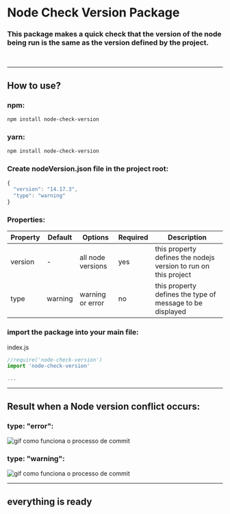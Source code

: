 # Node Check Version Package

### This package makes a quick check that the version of the node being run is the same as the version defined by the project.
&nbsp; 
 
-----
## **How to use**?

### npm:
```bash
npm install node-check-version
```

### yarn:
```bash
npm install node-check-version
```

### Create nodeVersion.json file in the project root:
```js
{
  "version": "14.17.3",
  "type": "warning"
}
```
### **Properties:**

| Property | Default | Options           | Required | Description                                                     |
|----------|---------|-------------------|----------|-----------------------------------------------------------------|
| version  | -       | all node versions | yes      | this property defines the nodejs version to run on this project |
| type     | warning | warning or error  | no       | this property defines the type of message to be displayed       |

### import the package into your main file:

index.js
```js
//require('node-check-version')
import 'node-check-version'

...
```

---

## **Result when a Node version conflict occurs:**

### **type: "error":**
![gif como funciona o processo de commit](https://i.ibb.co/DfMVYGx/error.png)

### **type: "warning":**
![gif como funciona o processo de commit](https://i.ibb.co/bXttDPN/warning.png)

---
## **everything is ready**